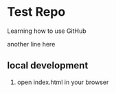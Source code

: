 # Test Repo

Learning how to use GitHub

another line here

## local development

1. open index.html in your browser